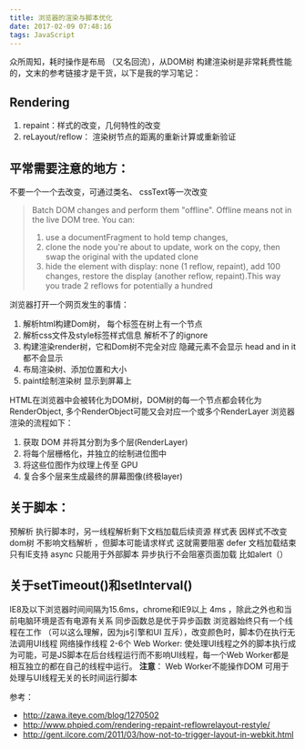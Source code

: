```yaml
---
title: 浏览器的渲染与脚本优化
date: 2017-02-09 07:48:16
tags: JavaScript
---
```


众所周知，耗时操作是布局 （又名回流），从DOM树 构建渲染树是非常耗费性能的，文末的参考链接才是干货，以下是我的学习笔记：  

## Rendering
1. repaint：样式的改变，几何特性的改变
2. reLayout/reflow： 渲染树节点的距离的重新计算或重新验证

## 平常需要注意的地方：
不要一个一个去改变，可通过类名、 cssText等一次改变
> Batch DOM changes and perform them "offline". Offline means not in the live DOM tree. You can:
> 1. use a documentFragment to hold temp changes,
> 2. clone the node you're about to update, work on the copy, then swap the original with the updated clone
> 3. hide the element with display: none (1 reflow, repaint), add 100 changes, restore the display (another reflow, repaint).This way you trade 2 reflows for potentially a hundred

浏览器打开一个网页发生的事情：
1. 解析html构建Dom树，  每个标签在树上有一个节点
2. 解析css文件及style标签样式信息      解析不了的ignore
3. 构建渲染render树，它和Dom树不完全对应  隐藏元素不会显示  head and in it 都不会显示
4. 布局渲染树、添加位置和大小
5. paint绘制渲染树 显示到屏幕上

HTML在浏览器中会被转化为DOM树，DOM树的每一个节点都会转化为RenderObject, 多个RenderObject可能又会对应一个或多个RenderLayer 浏览器渲染的流程如下：
1. 获取 DOM 并将其分割为多个层(RenderLayer)
2. 将每个层栅格化，并独立的绘制进位图中
3. 将这些位图作为纹理上传至 GPU
4. 复合多个层来生成最终的屏幕图像(终极layer)

## 关于脚本：
预解析  执行脚本时，另一线程解析剩下文档加载后续资源
样式表   因样式不改变dom树 不影响文档解析 ，但脚本可能请求样式 这就需要阻塞
defer  文档加载结束  只有IE支持
async 只能用于外部脚本 异步执行不会阻塞页面加载  比如alert（）

## 关于setTimeout()和setInterval()
IE8及以下浏览器时间间隔为15.6ms，chrome和IE9以上 4ms ，除此之外也和当前电脑环境是否有电源有关系
同步函数总是优于异步函数
浏览器始终只有一个线程在工作 （可以这么理解，因为js引擎和UI 互斥），改变颜色时，脚本仍在执行无法调用UI线程
网络操作线程 2-6个
Web Worker: 使处理UI线程之外的脚本执行成为可能，可是JS脚本在后台线程运行而不影响UI线程，每一个Web Worker都是相互独立的都在自己的线程中运行。
**注意**： Web Worker不能操作DOM 可用于处理与UI线程无关的长时间运行脚本

参考：
* http://zawa.iteye.com/blog/1270502
* http://www.phpied.com/rendering-repaint-reflowrelayout-restyle/
* http://gent.ilcore.com/2011/03/how-not-to-trigger-layout-in-webkit.html